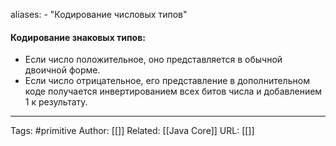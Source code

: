 aliases: 
	- "Кодирование числовых типов"

#### Кодирование знаковых типов:

- Если число положительное, оно представляется в обычной двоичной форме.
- Если число отрицательное, его представление в дополнительном коде получается инвертированием всех битов числа и добавлением 1 к результату.


---
Tags: #primitive
Author: [[]]
Related: [[Java Core]]
URL: [[]]